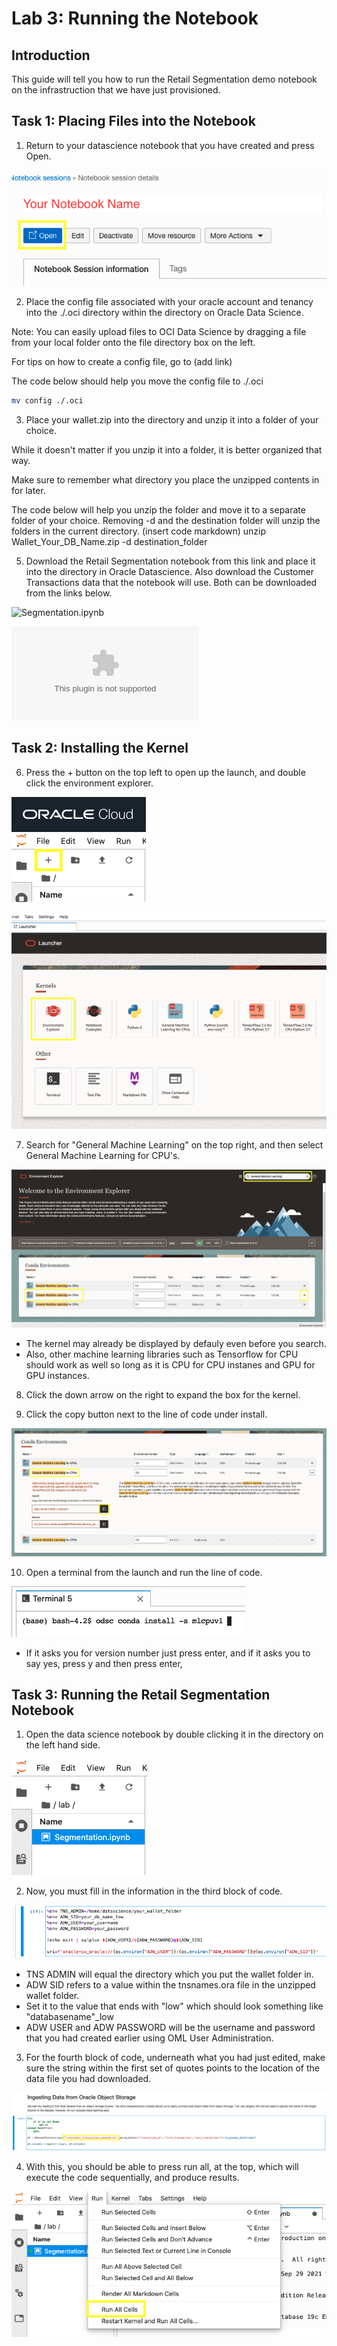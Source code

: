 # Lab 3: Running the Notebook

## Introduction

This guide will tell you how to run the Retail Segmentation demo notebook on the infrastruction that we have just provisioned.

## Task 1: Placing Files into the Notebook

1. Return to your datascience notebook that you have created and press Open.

![](./images/opennotebook.png)

2. Place the config file associated with your oracle account and tenancy into the ./.oci directory within the directory on Oracle Data Science.

Note: You can easily upload files to OCI Data Science by dragging a file from your local folder onto the file directory box on the left.

For tips on how to create a config file, go to (add link)

The code below should help you move the config file to ./.oci

```Bash
mv config ./.oci
```

3. Place your wallet.zip into the directory and unzip it into a folder of your choice.

While it doesn't matter if you unzip it into a folder, it is better organized that way.

Make sure to remember what directory you place the unzipped contents in for later.

The code below will help you unzip the folder and move it to a separate folder of your choice. Removing -d and the destination folder will unzip the folders in the current directory.
(insert code markdown) unzip Wallet_Your_DB_Name.zip -d destination_folder

5. Download the Retail Segmentation notebook from this link and place it into the directory in Oracle Datascience.
Also download the Customer Transactions data that the notebook will use. Both can be downloaded from the links below.

![Segmentation.ipynb](./files/Segmentation.ipynb)

![Customer_Transactions_masked.csv](./files/Customer_Transactions_masked.csv)

## Task 2: Installing the Kernel

6. Press the + button on the top left to open up the launch, and double click the environment explorer.

![](./images/plusbutton.png)

![](./images/environmentexplorer.png)

7. Search for "General Machine Learning" on the top right, and then select General Machine Learning for CPU's.

![](./images/searchGML.png)

- The kernel may already be displayed by defauly even before you search.
- Also, other machine learning libraries such as Tensorflow for CPU should work as well so long as it is CPU for CPU instanes and GPU for GPU instances.

8. Click the down arrow on the right to expand the box for the kernel.

9. Click the copy button next to the line of code under install.

![](./images/copybutton.png)

10. Open a terminal from the launch and run the line of code.

![](./images/codeline.png)

- If it asks you for version number just press enter, and if it asks you to say yes, press y and then press enter,




## Task 3: Running the Retail Segmentation Notebook

1. Open the data science notebook by double clicking it in the directory on the left hand side.

![](./images/openfile.png)




2. Now, you must fill in the information in the third block of code.

![](./images/credentials.png)

- TNS ADMIN will equal the directory which you put the wallet folder in.
- ADW SID refers to a value within the tnsnames.ora file in the unzipped wallet folder.
- Set it to the value that ends with "low" which should look something like "databasename"_low
- ADW USER and ADW PASSWORD will be the username and password that you had created earlier using OML User Administration.




3. For the fourth block of code, underneath what you had just edited, make sure the string within the first set of quotes points to the location of the data file you had downloaded.

![](./images/filelocation.png)

4. With this, you should be able to press run all, at the top, which will execute the code sequentially, and produce results.

![](./images/runall.png)

